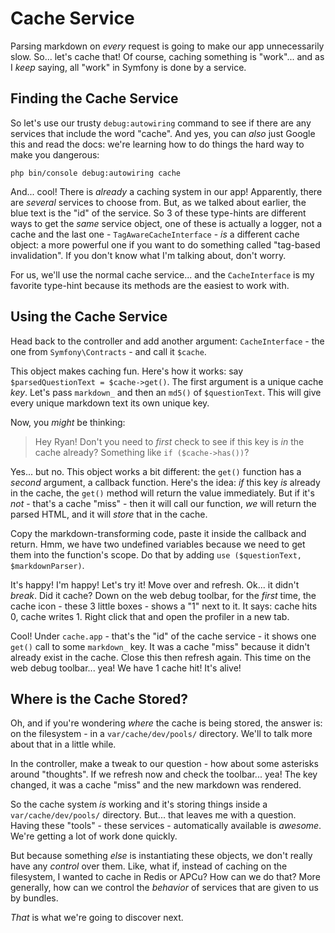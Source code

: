 # Cache Service

Parsing markdown on *every* request is going to make our app unnecessarily slow.
So... let's cache that! Of course, caching something is "work"... and as I *keep*
saying, all "work" in Symfony is done by a service.

## Finding the Cache Service

So let's use our trusty `debug:autowiring` command to see if there are any services
that include the word "cache". And yes, you can *also* just Google this and read
the docs: we're learning how to do things the hard way to make you dangerous:

```terminal-silent
php bin/console debug:autowiring cache
```

And... cool! There is *already* a caching system in our app! Apparently,
there are *several* services to choose from. But, as we talked about earlier, the
blue text is the "id" of the service. So 3 of these type-hints are different
ways to get the *same* service object, one of these is actually a logger, not a
cache and the last one - `TagAwareCacheInterface` - *is* a different cache object:
a more powerful one if you want to do something called "tag-based invalidation".
If you don't know what I'm talking about, don't worry.

For us, we'll use the normal cache service... and the `CacheInterface` is my
favorite type-hint because its methods are the easiest to work with.

## Using the Cache Service

Head back to the controller and add another argument: `CacheInterface` - the one
from `Symfony\Contracts` - and call it `$cache`.

This object makes caching fun. Here's how it works: say
`$parsedQuestionText = $cache->get()`. The first argument is a unique cache *key*.
Let's pass `markdown_` and then an `md5()` of `$questionText`. This will give
every unique markdown text its own unique key.

Now, you *might* be thinking:

> Hey Ryan! Don't you need to *first* check to see if this key is *in* the cache
> already? Something like `if ($cache->has())`?

Yes... but no. This object works a bit different: the `get()` function has a
*second* argument, a callback function. Here's the idea: *if* this key *is*
already in the cache, the `get()` method will return the value immediately. But if
it's *not* - that's a cache "miss" - then it will call our function, *we* will
return the parsed HTML, and it will *store* that in the cache.

Copy the markdown-transforming code, paste it inside the callback and return.
Hmm, we have two undefined variables because we need to get them into the function's
scope. Do that by adding `use ($questionText, $markdownParser)`.

It's happy! I'm happy! Let's try it! Move over and refresh. Ok... it didn't *break*.
Did it cache? Down on the web debug toolbar, for the *first* time, the cache icon -
these 3 little boxes - shows a "1" next to it. It says: cache hits 0, cache writes 1.
Right click that and open the profiler in a new tab.

Cool! Under `cache.app` - that's the "id" of the cache service - it shows one `get()`
call to some `markdown_` key. It was a cache "miss" because it didn't already exist
in the cache. Close this then refresh again. This time on the web debug toolbar...
yea! We have 1 cache hit! It's alive!

## Where is the Cache Stored?

Oh, and if you're wondering *where* the cache is being stored, the answer is: on
the filesystem - in a `var/cache/dev/pools/` directory. We'll to talk more about
that in a little while.

In the controller, make a tweak to our question - how about some asterisks around
"thoughts". If we refresh now and check the toolbar... yea! The key changed, it was
a cache "miss" and the new markdown was rendered.

So the cache system *is* working and it's storing things inside a
`var/cache/dev/pools/` directory. But... that leaves me with a question. Having
these "tools" - these services - automatically available is *awesome*. We're getting
a lot of work done quickly.

But because something *else* is instantiating these objects, we don't really have
any *control* over them. Like, what if, instead of caching on the filesystem, I
wanted to cache in Redis or APCu? How can we do that? More generally, how can we
control the *behavior* of services that are given to us by bundles.

*That* is what we're going to discover next.
